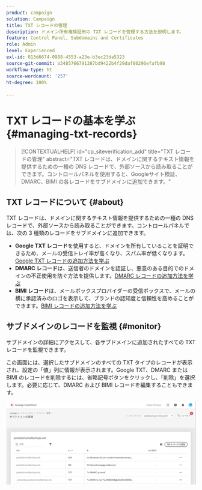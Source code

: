 ```yaml
---
product: campaign
solution: Campaign
title: TXT レコードの管理
description: ドメイン所有権検証用の TXT レコードを管理する方法を説明します。
feature: Control Panel, Subdomains and Certificates
role: Admin
level: Experienced
exl-id: 013d6674-0988-4553-a23e-b3ec23da5323
source-git-commit: a3485766791387bd9422b4f29daf86296efafb98
workflow-type: ht
source-wordcount: '257'
ht-degree: 100%

---
```


# TXT レコードの基本を学ぶ {#managing-txt-records}

>[!CONTEXTUALHELP]
>id="cp_siteverification_add"
>title="TXT レコードの管理"
>abstract="TXT レコードは、ドメインに関するテキスト情報を提供するための一種の DNS レコードで、外部ソースから読み取ることができます。コントロールパネルを使用すると、Googleサイト検証、DMARC、BIMI の各レコードをサブドメインに追加できます。"

## TXT レコードについて {#about}

TXT レコードは、ドメインに関するテキスト情報を提供するための一種の DNS レコードで、外部ソースから読み取ることができます。コントロールパネルでは、次の 3 種類のレコードをサブドメインに追加できます。

* **Google TXT レコード**&#x200B;を使用すると、ドメインを所有していることを証明できるため、メールの受信トレイ率が高くなり、スパム率が低くなります。[Google TXT レコードの追加方法を学ぶ](managing-txt-records.md)
* **DMARC レコード**&#x200B;は、送信者のドメインを認証し、悪意のある目的でのドメインの不正使用を防ぐ方法を提供します。[DMARC レコードの追加方法を学ぶ](dmarc.md)
* **BIMI レコード**&#x200B;は、メールボックスプロバイダーの受信ボックスで、メールの横に承認済みのロゴを表示して、ブランドの認知度と信頼性を高めることができます。[BIMI レコードの追加方法を学ぶ](bimi.md)

## サブドメインのレコードを監視 {#monitor}

サブドメインの詳細にアクセスして、各サブドメインに追加されたすべての TXT レコードを監視できます。

この画面には、選択したサブドメインのすべての TXT タイプのレコードが表示され、設定の「値」列に情報が表示されます。Google TXT、DMARC または BIMI のレコードを削除するには、省略記号ボタンをクリックし、「削除」を選択します。必要に応じて、DMARC および BIMI レコードを編集することもできます。

![](assets/txt-records.png)
